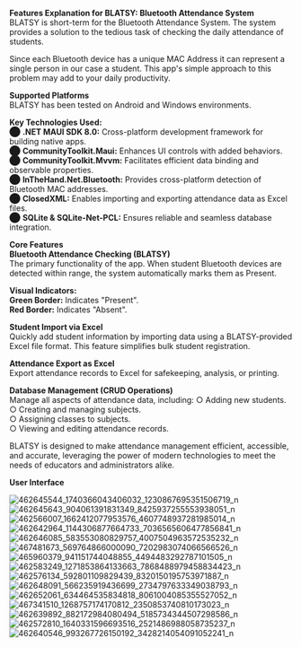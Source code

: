 **Features Explanation for BLATSY: Bluetooth Attendance System** <br/>
BLATSY is short-term for the Bluetooth Attendance System. The system provides a solution to the tedious task of checking the daily attendance of students.

Since each Bluetooth device has a unique MAC Address it can represent a single person in our case a student. This app's simple approach to this problem may add to your daily productivity.

**Supported Platforms** <br/>
BLATSY has been tested on Android and Windows environments.

**Key Technologies Used:** <br/>
⬤ **.NET MAUI SDK 8.0:** Cross-platform development framework for building native apps.<br/>
⬤ **CommunityToolkit.Maui:** Enhances UI controls with added behaviors.<br/>
⬤ **CommunityToolkit.Mvvm:** Facilitates efficient data binding and observable properties.<br/>
⬤ **InTheHand.Net.Bluetooth:** Provides cross-platform detection of Bluetooth MAC addresses.<br/>
⬤ **ClosedXML:** Enables importing and exporting attendance data as Excel files.<br/>
⬤ **SQLite & SQLite-Net-PCL:** Ensures reliable and seamless database integration.<br/>

**Core Features** <br/>
**Bluetooth Attendance Checking (BLATSY)** <br/>
The primary functionality of the app. When student Bluetooth devices are detected within range, the system automatically marks them as Present.<br/>

**Visual Indicators:** <br/>
**Green Border:** Indicates "Present". <br/>
**Red Border:** Indicates "Absent".<br/>

**Student Import via Excel** <br/>
Quickly add student information by importing data using a BLATSY-provided Excel file format. This feature simplifies bulk student registration.<br/>

**Attendance Export as Excel** <br/>
Export attendance records to Excel for safekeeping, analysis, or printing.

**Database Management (CRUD Operations)** <br/>
Manage all aspects of attendance data, including:
○ Adding new students. <br/>
○ Creating and managing subjects. <br/>
○ Assigning classes to subjects. <br/>
○ Viewing and editing attendance records. <br/>

BLATSY is designed to make attendance management efficient, accessible, and accurate, leveraging the power of modern technologies to meet the needs of educators and administrators alike.

**User Interface**

![462645544_1740366043406032_1230867695351506719_n](https://github.com/user-attachments/assets/a665ecf8-5a70-4cde-8484-bec382c88e68)
![462645643_904061391831349_8425937255553938051_n](https://github.com/user-attachments/assets/edfa6128-9a10-4ecf-9fff-b3adc4673bfa)
![462566007_1662412077953576_4607748937281985014_n](https://github.com/user-attachments/assets/f229a1e0-c4fa-48ec-8eb3-4f5c1592a208)
![462642964_1144306877664733_7036565606477856841_n](https://github.com/user-attachments/assets/ba7c3951-223d-4e10-a17a-f1685abdbdaf)
![462646085_583553080829757_4007504963572535232_n](https://github.com/user-attachments/assets/432a5b06-df16-4a79-be77-46a85fbefa0a)
![467481673_569764866000090_7202983074066566526_n](https://github.com/user-attachments/assets/5af2a120-4b24-44e1-b9f2-92cc74a05f9c)
![465960379_941151744048855_4494483292787101505_n](https://github.com/user-attachments/assets/f9e2d84a-0e3d-4401-8e1d-d3a72935c69b)
![462583249_1271853864133663_7868488979458834423_n](https://github.com/user-attachments/assets/9a1d07f6-a4d0-4cf0-a5fa-6bb52c763ffc)
![462576134_592801109829439_8320150195753971887_n](https://github.com/user-attachments/assets/8c16f064-6f5a-4369-857a-70600c48692c)
![462648091_566235919436699_2734797633349038793_n](https://github.com/user-attachments/assets/1b70bc39-2929-4fae-bc31-6ff03772bb99)
![462652061_634464535834818_8061004085355527052_n](https://github.com/user-attachments/assets/e112adeb-a7d0-4a67-ba86-730fdeb08bd8)
![467341510_1268757174170812_2350853740810173023_n](https://github.com/user-attachments/assets/6747a60f-3f77-44ff-a502-703853e7f827)
![462639892_882172984080494_5185734344507298586_n](https://github.com/user-attachments/assets/e497b4aa-3110-449a-8215-414519a2987a)
![462572810_1640331596693516_2521486988058735237_n](https://github.com/user-attachments/assets/b55cd4ad-fa2d-4f58-bd85-63f8b81b2fb5)
![462640546_993267726150192_3428214054091052241_n](https://github.com/user-attachments/assets/f2861cc0-f92d-476e-9c66-77eb38b1519c)


